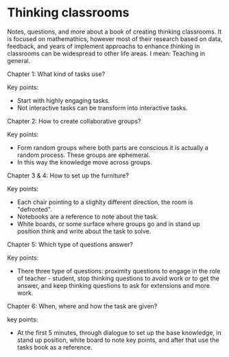 # Thinking classrooms

Notes, questions, and more about a book of creating thinking classrooms.
It is focused on mathemathics, however most of their research based on data, feedback, and years of implement approachs to enhance thinking in classrooms can be widespread to other life areas. I mean: Teaching in general.


Chapter 1:
What kind of tasks use?

Key points:
 * Start with highly engaging tasks.
 * Not interactive tasks can be transform into interactive tasks.


Chapter 2:
How to create collaborative groups?

Key points:
 * Form random groups where both parts are conscious it is actually a random process. These groups are ephemeral.
 * In this way the knowledge move across groups.


Chapter 3 & 4:
How to set up the furniture?

Key points:
 * Each chair pointing to a slighlty different direction, the room is "defronted".
 * Notebooks are a reference to note about the task.
 * White boards, or some surface where groups go and in stand up position think and write about the task to solve.

Chapter 5:
Which type of questions answer?

Key points:
 * There three type of questions: proximity questions to engage in the role of teacher - student, stop thinking questions to avoid work or to get the answer, and keep thinking questions to ask for extensions and more work.


Chapter 6:
When, where and how the task are given?

key points:
 * At the first 5 minutes, through dialogue to set up the base knowledge, in stand up position, white board to note key points, and after that use the tasks book as a reference.

 
